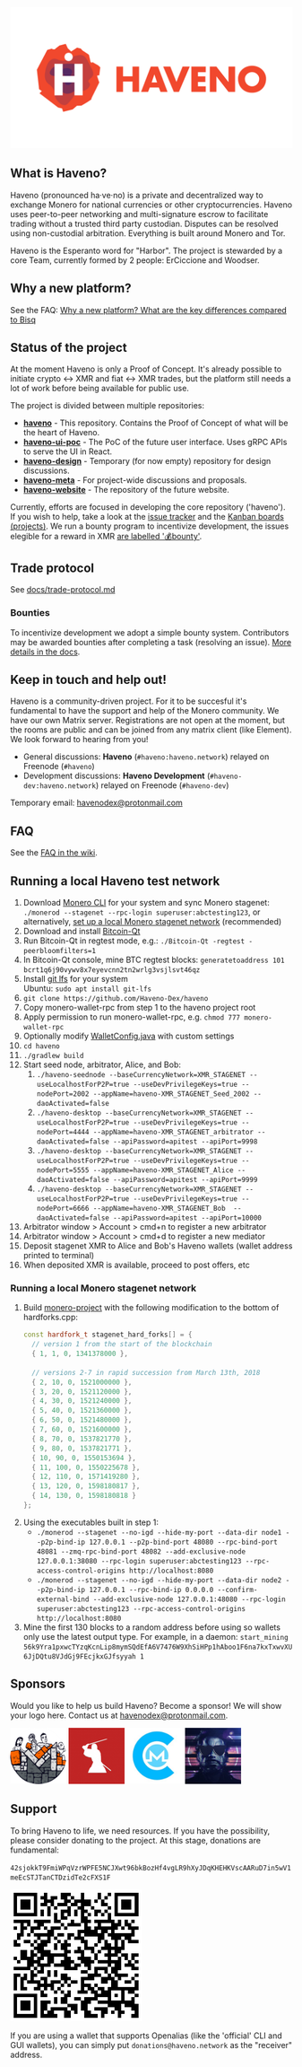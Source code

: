 <div align="center"> 
  <img src="https://raw.githubusercontent.com/haveno-dex/haveno-meta/721e52919b28b44d12b6e1e5dac57265f1c05cda/logo/haveno_logo_landscape.svg" alt="Haveno logo">
</div>

## What is Haveno?

Haveno (pronounced ha‧ve‧no) is a private and decentralized way to exchange Monero for national currencies or other cryptocurrencies. Haveno uses peer-to-peer networking and multi-signature escrow to facilitate trading without a trusted third party custodian. Disputes can be resolved using non-custodial arbitration. Everything is built around Monero and Tor.

Haveno is the Esperanto word for "Harbor". The project is stewarded by a core Team, currently formed by 2 people: ErCiccione and Woodser.

## Why a new platform?

See the FAQ: [Why a new platform? What are the key differences compared to Bisq](https://github.com/haveno-dex/haveno/wiki/FAQ#why-a-new-platform-what-are-the-key-differences-compared-to-bisq)

## Status of the project

At the moment Haveno is only a Proof of Concept. It's already possible to initiate crypto <-> XMR and fiat <-> XMR trades, but the platform still needs a lot of work before being available for public use.

The project is divided between multiple repositories:

- **[haveno](https://github.com/haveno-dex/haveno)** - This repository. Contains the Proof of Concept of what will be the heart of Haveno.
- **[haveno-ui-poc](https://github.com/haveno-dex/haveno-ui-poc)** - The PoC of the future user interface. Uses gRPC APIs to serve the UI in React.
- **[haveno-design](https://github.com/haveno-dex/haveno-design)** - Temporary (for now empty) repository for design discussions.
- **[haveno-meta](https://github.com/haveno-dex/haveno-meta)** - For project-wide discussions and proposals.
- **[haveno-website](https://github.com/haveno-dex/haveno-website)** - The repository of the future website.

Currently, efforts are focused in developing the core repository ('haveno'). If you wish to help, take a look at the [issue tracker](https://github.com/haveno-dex/haveno/issues) and the [Kanban boards (projects)](https://github.com/haveno-dex/haveno/projects). We run a bounty program to incentivize development, the issues elegible for a reward in XMR [are labelled '💰bounty'](https://github.com/haveno-dex/haveno/labels/%F0%9F%92%B0bounty).

## Trade protocol

See [docs/trade-protocol.md](docs/trade-protocol.md)

### Bounties

To incentivize development we adopt a simple bounty system. Contributors may be awarded bounties after completing a task (resolving an issue). [More details in the docs](https://github.com/erciccione/haveno/blob/master/docs/bounties.md).

## Keep in touch and help out!

Haveno is a community-driven project. For it to be succesful it's fundamental to have the support and help of the Monero community. We have our own Matrix server. Registrations are not open at the moment, but the rooms are public and can be joined from any matrix client (like Element). We look forward to hearing from you!

- General discussions: **Haveno** (`#haveno:haveno.network`) relayed on Freenode (`#haveno`)
- Development discussions: **Haveno Development** (`#haveno-dev:haveno.network`) relayed on Freenode (`#haveno-dev`)

Temporary email: havenodex@protonmail.com

## FAQ

See the [FAQ in the wiki](https://github.com/haveno-dex/haveno/wiki/FAQ).

## Running a local Haveno test network

1. Download [Monero CLI](https://www.getmonero.org/downloads/) for your system and sync Monero stagenet: `./monerod --stagenet --rpc-login superuser:abctesting123`, or alternatively, [set up a local Monero stagenet network](#running-a-local-monero-stagenet-network) (recommended)
3. Download and install [Bitcoin-Qt](https://bitcoin.org/en/download)
4. Run Bitcoin-Qt in regtest mode, e.g.: `./Bitcoin-Qt -regtest -peerbloomfilters=1`
5. In Bitcoin-Qt console, mine BTC regtest blocks: `generatetoaddress 101 bcrt1q6j90vywv8x7eyevcnn2tn2wrlg3vsjlsvt46qz`
6. Install [git lfs](https://git-lfs.github.com) for your system<br>
  Ubuntu: `sudo apt install git-lfs`
7. `git clone https://github.com/Haveno-Dex/haveno`
8. Copy monero-wallet-rpc from step 1 to the haveno project root
9. Apply permission to run monero-wallet-rpc, e.g. `chmod 777 monero-wallet-rpc`
10. Optionally modify [WalletConfig.java](core/src/main/java/bisq/core/btc/setup/WalletConfig.java) with custom settings
11. `cd haveno`
12. `./gradlew build`
13. Start seed node, arbitrator, Alice, and Bob:
    1. `./haveno-seednode --baseCurrencyNetwork=XMR_STAGENET --useLocalhostForP2P=true --useDevPrivilegeKeys=true --nodePort=2002 --appName=haveno-XMR_STAGENET_Seed_2002 --daoActivated=false`
    2. `./haveno-desktop --baseCurrencyNetwork=XMR_STAGENET --useLocalhostForP2P=true --useDevPrivilegeKeys=true --nodePort=4444 --appName=haveno-XMR_STAGENET_arbitrator --daoActivated=false --apiPassword=apitest --apiPort=9998`
    3. `./haveno-desktop --baseCurrencyNetwork=XMR_STAGENET --useLocalhostForP2P=true --useDevPrivilegeKeys=true --nodePort=5555 --appName=haveno-XMR_STAGENET_Alice --daoActivated=false --apiPassword=apitest --apiPort=9999`
    4. `./haveno-desktop --baseCurrencyNetwork=XMR_STAGENET --useLocalhostForP2P=true --useDevPrivilegeKeys=true --nodePort=6666 --appName=haveno-XMR_STAGENET_Bob  --daoActivated=false --apiPassword=apitest --apiPort=10000`
14. Arbitrator window > Account > cmd+n to register a new arbitrator
15. Arbitrator window > Account > cmd+d to register a new mediator
16. Deposit stagenet XMR to Alice and Bob's Haveno wallets (wallet address printed to terminal)
17. When deposited XMR is available, proceed to post offers, etc

### Running a local Monero stagenet network

1. Build [monero-project](https://github.com/monero-project/monero) with the following modification to the bottom of hardforks.cpp:
    ```c++
    const hardfork_t stagenet_hard_forks[] = {
      // version 1 from the start of the blockchain
      { 1, 1, 0, 1341378000 },
      
      // versions 2-7 in rapid succession from March 13th, 2018
      { 2, 10, 0, 1521000000 },
      { 3, 20, 0, 1521120000 },
      { 4, 30, 0, 1521240000 },
      { 5, 40, 0, 1521360000 },
      { 6, 50, 0, 1521480000 },
      { 7, 60, 0, 1521600000 },
      { 8, 70, 0, 1537821770 },
      { 9, 80, 0, 1537821771 },
      { 10, 90, 0, 1550153694 },
      { 11, 100, 0, 1550225678 },
      { 12, 110, 0, 1571419280 },
      { 13, 120, 0, 1598180817 },
      { 14, 130, 0, 1598180818 }
    };
    ```
2. Using the executables built in step 1:
    * `./monerod --stagenet --no-igd --hide-my-port --data-dir node1 --p2p-bind-ip 127.0.0.1 --p2p-bind-port 48080 --rpc-bind-port 48081 --zmq-rpc-bind-port 48082 --add-exclusive-node 127.0.0.1:38080 --rpc-login superuser:abctesting123 --rpc-access-control-origins http://localhost:8080`
    * `./monerod --stagenet --no-igd --hide-my-port --data-dir node2 --p2p-bind-ip 127.0.0.1 --rpc-bind-ip 0.0.0.0 --confirm-external-bind --add-exclusive-node 127.0.0.1:48080 --rpc-login superuser:abctesting123 --rpc-access-control-origins http://localhost:8080`
4. Mine the first 130 blocks to a random address before using so wallets only use the latest output type.  For example, in a daemon: `start_mining 56k9Yra1pxwcTYzqKcnLip8mymSQdEfA6V7476W9XhSiHPp1hAboo1F6na7kxTxwvXU6JjDQtu8VJdGj9FEcjkxGJfsyyah 1`

## Sponsors

Would you like to help us build Haveno? Become a sponsor! We will show your logo here. Contact us at havenodex@protonmail.com.

<a href="https://getmonero.org"><img src="/media/sponsors/monero-community.png" title="Monero community" alt="Monero community logo" width="100px"></a>
<a href="https://samouraiwallet.com/"><img src="/media/sponsors/samourai.png" title="Samourai wallet" alt="Samourai wallet logo" width="100px"></a>
<a href="https://cakewallet.com/"><img src="/media/sponsors/cake-logo-blue.jpg" title="Cake wallet" alt="Cake wallet logo" width="100px"></a>
<a href="https://twitter.com/DonYakka"><img src="/media/sponsors/donyakka.jpg" title="Don Yakka" alt="Don Yakka logo" width="100px"></a>

## Support

To bring Haveno to life, we need resources. If you have the possibility, please consider donating to the project. At this stage, donations are fundamental:

`42sjokkT9FmiWPqVzrWPFE5NCJXwt96bkBozHf4vgLR9hXyJDqKHEHKVscAARuD7in5wV1meEcSTJTanCTDzidTe2cFXS1F`

![Qr code](https://raw.githubusercontent.com/haveno-dex/haveno/master/media/qrhaveno.png)

If you are using a wallet that supports Openalias (like the 'official' CLI and GUI wallets), you can simply put `donations@haveno.network` as the "receiver" address.